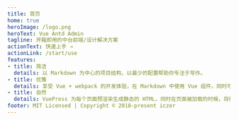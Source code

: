 ```yaml
---
title: 首页
home: true
heroImage: /logo.png
heroText: Vue Antd Admin
tagline: 开箱即用的中台前端/设计解决方案
actionText: 快速上手 →
actionLink: /start/use
features:
- title: 简洁
  details: 以 Markdown 为中心的项目结构，以最少的配置帮助你专注于写作。
- title: 优雅
  details: 享受 Vue + webpack 的开发体验，在 Markdown 中使用 Vue 组件，同时可以使用 Vue 来开发自定义主题。
- title: 自然
  details: VuePress 为每个页面预渲染生成静态的 HTML，同时在页面被加载的时候，将作为 SPA 运行。
footer: MIT Licensed | Copyright © 2018-present iczer
---
```


